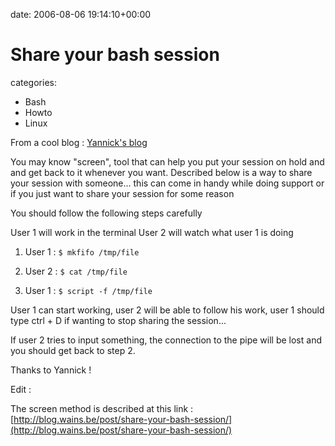 


date: 2006-08-06 19:14:10+00:00


# Share your bash session

categories:
- Bash
- Howto
- Linux


From a cool blog : [Yannick's blog](http://blog.uggy.org/index.php?post/101-faire-partager-sa-session-avec-un-utilisateur-distant)

You may know "screen", tool that can help you put your session on hold and and get back to it whenever you want.
Described below is a way to share your session with someone... this can come in handy while doing support or if you just want to share your session for some reason

You should follow the following steps carefully

User 1 will work in the terminal
User 2 will watch what user 1 is doing

1. User 1 : 
`$ mkfifo /tmp/file`

2. User 2 : 
`$ cat /tmp/file`

3. User 1 : 
`$ script -f /tmp/file`

User 1 can start working, user 2 will be able to follow his work, user 1 should type ctrl + D if wanting to stop sharing the session...

If user 2 tries to input something, the connection to the pipe will be lost and you should get back to step 2.

Thanks to Yannick !

Edit :

The screen method is described at this link : [http://blog.wains.be/post/share-your-bash-session/](http://blog.wains.be/post/share-your-bash-session/)



